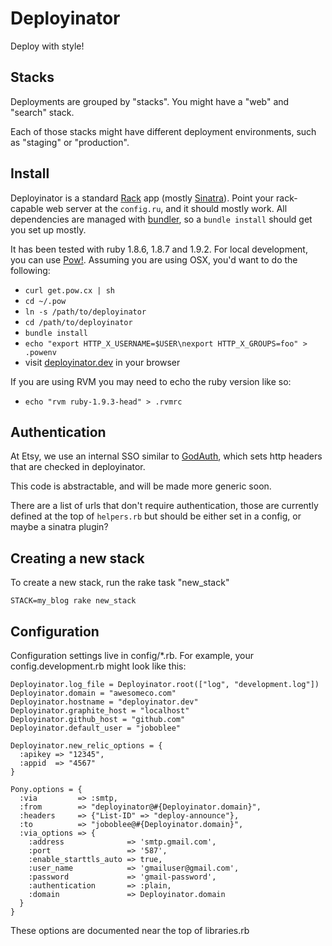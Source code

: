 Deployinator
============

Deploy with style!


Stacks
------

Deployments are grouped by "stacks". You might have a "web" and "search" stack.

Each of those stacks might have different deployment environments, such as "staging" or "production".


Install
-------

Deployinator is a standard [Rack][1] app (mostly [Sinatra][2]).
Point your rack-capable web server at the `config.ru`, and it should mostly work. All dependencies are managed with [bundler][3], so a `bundle install` should get you set up mostly.

It has been tested with ruby 1.8.6, 1.8.7 and 1.9.2. For local development, you can use [Pow!](http://pow.cx/). Assuming you are using OSX, you'd want to do the following:

* `curl get.pow.cx | sh`
* `cd ~/.pow`
* `ln -s /path/to/deployinator`
* `cd /path/to/deployinator`
* `bundle install`
* `echo "export HTTP_X_USERNAME=$USER\nexport HTTP_X_GROUPS=foo" > .powenv`
* visit [deployinator.dev](http://deployinator.dev) in your browser

If you are using RVM you may need to echo the ruby version like so:

* `echo "rvm ruby-1.9.3-head" > .rvmrc`


Authentication
----------------

At Etsy, we use an internal SSO similar to [GodAuth][4], which sets http headers that are checked in deployinator.

This code is abstractable, and will be made more generic soon.

There are a list of urls that don't require authentication, those are currently defined at the top of `helpers.rb` but should be either set in a config, or maybe a sinatra plugin?


Creating a new stack
--------------------

To create a new stack, run the rake task "new_stack"

    STACK=my_blog rake new_stack


Configuration
-------------

Configuration settings live in config/*.rb. For example, your config.development.rb might look like this:

```
Deployinator.log_file = Deployinator.root(["log", "development.log"])
Deployinator.domain = "awesomeco.com"
Deployinator.hostname = "deployinator.dev"
Deployinator.graphite_host = "localhost"
Deployinator.github_host = "github.com"
Deployinator.default_user = "joboblee"

Deployinator.new_relic_options = {
  :apikey => "12345",
  :appid  => "4567"
}

Pony.options = {
  :via         => :smtp,
  :from        => "deployinator@#{Deployinator.domain}",
  :headers     => {"List-ID" => "deploy-announce"},
  :to          => "joboblee@#{Deployinator.domain}",
  :via_options => {
    :address              => 'smtp.gmail.com',
    :port                 => '587',
    :enable_starttls_auto => true,
    :user_name            => 'gmailuser@gmail.com',
    :password             => 'gmail-password',
    :authentication       => :plain,
    :domain               => Deployinator.domain
  }
}

```

These options are documented near the top of libraries.rb

[1]: http://rack.rubyforge.org/
[2]: http://www.sinatrarb.com/
[3]: http://gembundler.com/
[4]: https://github.com/exflickr/GodAuth

